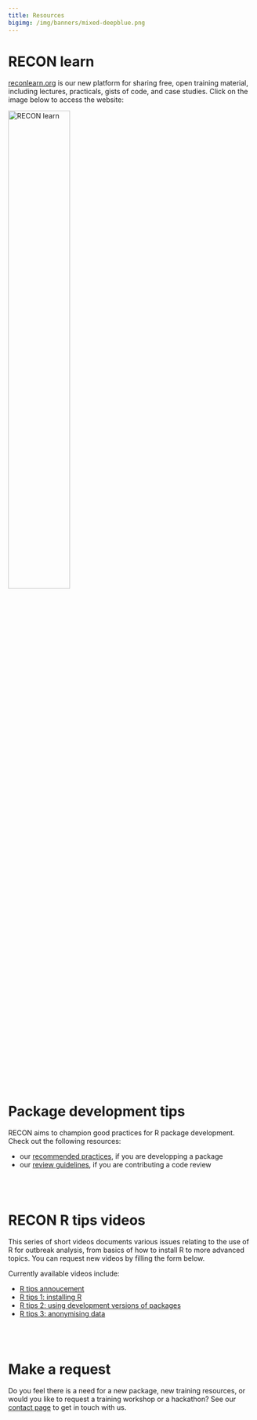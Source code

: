 ```yaml
---
title: Resources
bigimg: /img/banners/mixed-deepblue.png
---
```




# RECON learn

[reconlearn.org](https://reconlearn.org/) is our new platform for sharing
free, open training material, including lectures, practicals, gists of code, and
case studies. Click on the image below to access the website:

<div class="list-circles">
<a href="https://reconlearn.org/"><img src="https://reconlearn.netlify.com/img/logo/learn.png" alt="RECON learn" width="50%"></a>
</div>

<br>
<br>



# Package development tips

RECON aims to champion good practices for R package development. Check out the following resources:

- our [recommended practices](guidelines), if you are developping a package
- our [review guidelines](review), if you are contributing a code review


<br>
<br>



# RECON R tips videos

This series of short videos documents various issues relating to the use of R
for outbreak analysis, from basics of how to install R to more advanced topics. 
You can request new videos by filling the form below.


Currently available videos include:

- [R tips annoucement](https://www.youtube.com/watch?v=-l680LGAmzs)
- [R tips 1: installing R](https://www.youtube.com/watch?v=LbezGA_Yle8)
- [R tips 2: using development versions of packages](https://www.youtube.com/watch?v=9ADX-OPzdzA)
- [R tips 3: anonymising data](https://www.youtube.com/watch?v=1Zx0aQNxatY)


<br>
<br>




# Make a request

Do you feel there is a need for a new package, new training resources, or would
you like to request a training workshop or a hackathon? See our [contact page](../contacts) to get in touch with us.
